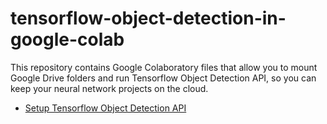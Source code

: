 # tensorflow-object-detection-in-google-colab
This repository contains Google Colaboratory files that allow you to mount Google Drive folders and run Tensorflow Object Detection API, so you can keep your neural network projects on the cloud.
- [Setup Tensorflow Object Detection API](https://github.com/JoeHsiao/tensorflow-object-detection-in-google-colab/wiki/Setup-Tensorflow-Object-Detection-API-in-Google-Drive)

